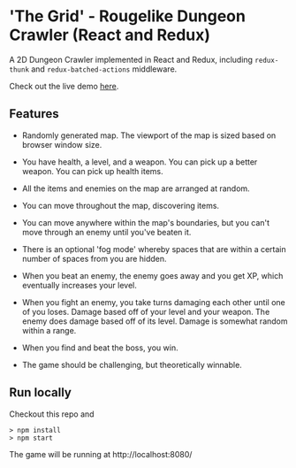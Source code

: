 # 'The Grid' - Rougelike Dungeon Crawler (React and Redux)

A 2D Dungeon Crawler implemented in React and Redux, including `redux-thunk` and `redux-batched-actions` middleware.

Check out the live demo [here](https://thepeted.github.io/dungeon-crawler).


## Features
- Randomly generated map.  The viewport of the map is sized based on browser window size.

- You have health, a level, and a weapon. You can pick up a better weapon. You can pick up health items.

- All the items and enemies on the map are arranged at random.

- You can move throughout the map, discovering items.

- You can move anywhere within the map's boundaries, but you can't move through an enemy until you've beaten it.

- There is an optional 'fog mode' whereby spaces that are within a certain number of spaces from you are hidden.

- When you beat an enemy, the enemy goes away and you get XP, which eventually increases your level.

- When you fight an enemy, you take turns damaging each other until one of you loses. Damage based off of your level and your weapon. The enemy does damage based off of its level. Damage is somewhat random within a range.

- When you find and beat the boss, you win.

- The game should be challenging, but theoretically winnable.

## Run locally

Checkout this repo and
```
> npm install
> npm start
```
The game will be running at http://localhost:8080/
